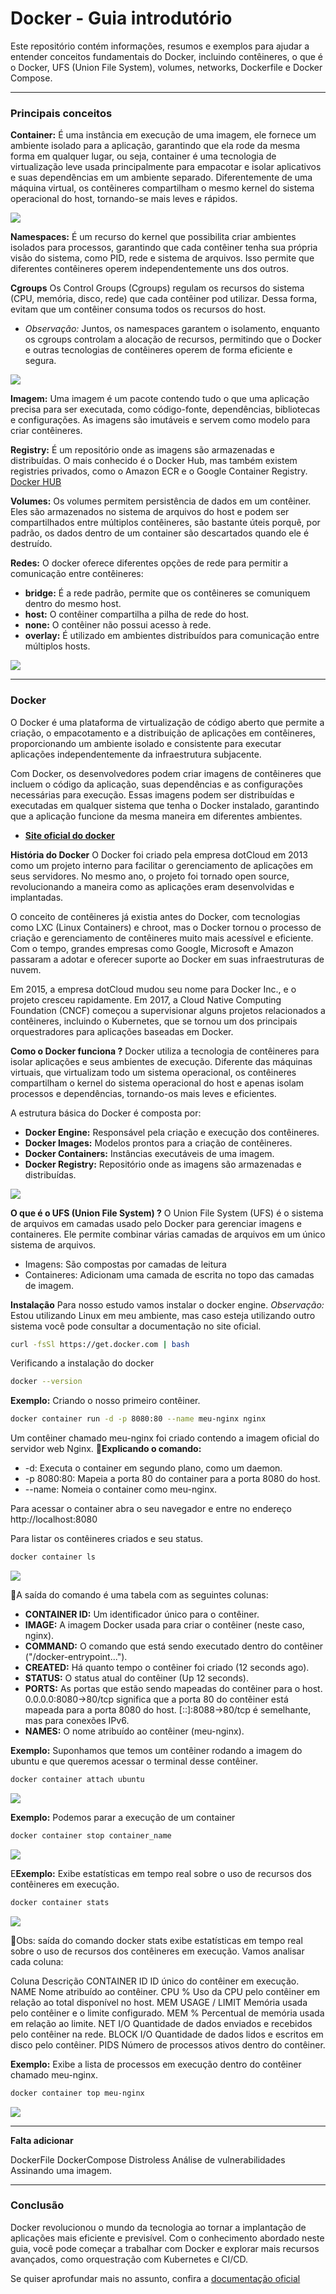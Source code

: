 # Docker - Guia introdutório
Este repositório contém informações, resumos e exemplos para ajudar a entender conceitos fundamentais do Docker, incluindo contêineres, o que é o Docker, UFS (Union File System), volumes, networks, Dockerfile e Docker Compose.
<hr>

### Principais conceitos
**Container:** É uma instância em execução de uma imagem, ele fornece um ambiente isolado para a aplicação, garantindo que ela rode da mesma forma em qualquer lugar, ou seja, container é uma tecnologia de virtualização leve usada principalmente para empacotar e isolar aplicativos e suas dependências em um ambiente separado.
Diferentemente de uma máquina virtual, os contêineres compartilham o mesmo kernel do sistema operacional do host, tornando-se mais leves e rápidos.

<p>
    <img src="images/containers-vs-virtual-machines.jpg">
</p>

**Namespaces:** É um recurso do kernel que possibilita criar ambientes isolados para processos, garantindo que cada contêiner tenha sua própria visão do sistema, como PID, rede e sistema de arquivos. Isso permite que diferentes contêineres operem independentemente uns dos outros.

**Cgroups** Os Control Groups (Cgroups) regulam os recursos do sistema (CPU, memória, disco, rede) que cada contêiner pod utilizar. Dessa forma, evitam que um contêiner consuma todos os recursos do host.

* *Observação:* Juntos, os namespaces garantem o isolamento, enquanto os cgroups controlam a alocação de recursos, permitindo que o Docker e outras tecnologias de contêineres operem de forma eficiente e segura.

<p>
    <img src="images/cgroups.png" >
</p>

**Imagem:** Uma imagem é um pacote contendo tudo o que uma aplicação precisa para ser executada, como código-fonte, dependências, bibliotecas e configurações. As imagens são imutáveis e servem como modelo para criar contêineres.

**Registry:** É um repositório onde as imagens são armazenadas e distribuídas. O mais conhecido é o Docker Hub, mas também existem registries privados, como o Amazon ECR e o Google Container Registry.
[Docker HUB](https://hub.docker.com/)

**Volumes:** Os volumes permitem persistência de dados em um contêiner. Eles são armazenados no sistema de arquivos do host e podem ser compartilhados entre múltiplos contêineres, são bastante úteis porquê, por padrão, os dados dentro de um container são descartados quando ele é destruído.

**Redes:** O docker oferece diferentes opções de rede para permitir a comunicação entre contêineres:
* **bridge:** É a rede padrão, permite que os contêineres se comuniquem dentro do mesmo host.
* **host:** O contêiner compartilha a pilha de rede do host.
* **none:** O contêiner não possui acesso à rede.
* **overlay:** É utilizado em ambientes distribuídos para comunicação entre múltiplos hosts.

<p>
    <img src="images/docker-networking-types.webp">
</p>
<hr>

### Docker
O Docker é uma plataforma de virtualização de código aberto que permite a criação, o empacotamento e a distribuição de aplicações em contêineres, proporcionando um ambiente isolado e consistente para executar aplicações independentemente da infraestrutura subjacente.

Com Docker, os desenvolvedores podem criar imagens de contêineres que incluem o código da aplicação, suas dependências e as configurações necessárias para execução. Essas imagens podem ser distribuídas e executadas em qualquer sistema que tenha o Docker instalado, garantindo que a aplicação funcione da mesma maneira em diferentes ambientes.
* [**Site oficial do docker**](https://docker.com/)

**História do Docker**
O Docker foi criado pela empresa dotCloud em 2013 como um projeto interno para facilitar o gerenciamento de aplicações em seus servidores. No mesmo ano, o projeto foi tornado open source, revolucionando a maneira como as aplicações eram desenvolvidas e implantadas.

O conceito de contêineres já existia antes do Docker, com tecnologias como LXC (Linux Containers) e chroot, mas o Docker tornou o processo de criação e gerenciamento de contêineres muito mais acessível e eficiente. Com o tempo, grandes empresas como Google, Microsoft e Amazon passaram a adotar e oferecer suporte ao Docker em suas infraestruturas de nuvem.

Em 2015, a empresa dotCloud mudou seu nome para Docker Inc., e o projeto cresceu rapidamente. Em 2017, a Cloud Native Computing Foundation (CNCF) começou a supervisionar alguns projetos relacionados a contêineres, incluindo o Kubernetes, que se tornou um dos principais orquestradores para aplicações baseadas em Docker.

**Como o Docker funciona ?**
Docker utiliza a tecnologia de contêineres para isolar aplicações e seus ambientes de execução. Diferente das máquinas virtuais, que virtualizam todo um sistema operacional, os contêineres compartilham o kernel do sistema operacional do host e apenas isolam processos e dependências, tornando-os mais leves e eficientes.

A estrutura básica do Docker é composta por:

* **Docker Engine:** Responsável pela criação e execução dos contêineres.
* **Docker Images:** Modelos prontos para a criação de contêineres.
* **Docker Containers:** Instâncias executáveis de uma imagem.
* **Docker Registry:** Repositório onde as imagens são armazenadas e distribuídas.

<p>
    <img src="images/docker-work.webp">
</p>

**O que é o UFS (Union File System) ?**
O Union File System (UFS) é o sistema de arquivos em camadas usado pelo Docker para gerenciar imagens e containeres. Ele permite combinar várias camadas de arquivos em um único sistema de arquivos.

* Imagens: São compostas por camadas de leitura
* Containeres: Adicionam uma camada de escrita no topo das camadas de imagem.

**Instalação**
Para nosso estudo vamos instalar o docker engine.
*Observação:* Estou utilizando Linux em meu ambiente, mas caso esteja utilizando outro sistema você pode consultar a documentação no site oficial.

```bash
curl -fsSl https://get.docker.com | bash
```

Verificando a instalação do docker
```bash
docker --version
```

**Exemplo:** Criando o nosso primeiro contêiner.
```bash
docker container run -d -p 8080:80 --name meu-nginx nginx
```
Um contêiner chamado meu-nginx foi criado contendo a imagem oficial do servidor web Nginx.
📌**Explicando o comando:**
* -d: Executa o container em segundo plano, como um daemon.
* -p 8080:80: Mapeia a porta 80 do container para a porta 8080 do host.
* --name: Nomeia o container como meu-nginx.

Para acessar o container abra o seu navegador e entre no endereço http://localhost:8080

Para listar os contêineres criados e seu status.
```bash
docker container ls
```
<p>
    <img src="images/primeiro_conteiner.png">
</p>

📌A saída do comando é uma tabela com as seguintes colunas:

* **CONTAINER ID:** Um identificador único para o contêiner.
* **IMAGE:** A imagem Docker usada para criar o contêiner (neste caso, nginx).
* **COMMAND:** O comando que está sendo executado dentro do contêiner ("/docker-entrypoint...").
* **CREATED:** Há quanto tempo o contêiner foi criado (12 seconds ago).
* **STATUS:** O status atual do contêiner (Up 12 seconds).
* **PORTS:** As portas que estão sendo mapeadas do contêiner para o host.
0.0.0.0:8080->80/tcp significa que a porta 80 do contêiner está mapeada para a porta 8080 do host.
[::]:8088->80/tcp é semelhante, mas para conexões IPv6.
* **NAMES:** O nome atribuído ao contêiner (meu-nginx).


**Exemplo:** Suponhamos que temos um contêiner rodando a imagem do ubuntu e que queremos acessar o terminal desse contêiner.
```bash
docker container attach ubuntu
```
<p>
    <img src="images/docker-attach.png">
</p>


**Exemplo:** Podemos parar a execução de um container
```bash
docker container stop container_name
```
<p>
    <img src="images/docker-list.png">
</p>

E**Exemplo:** Exibe estatísticas em tempo real sobre o uso de recursos dos contêineres em execução.
```bash
docker container stats
```

<p>
    <img src="images/docker-stats.png">
</p>

📌Obs: saída do comando docker stats exibe estatísticas em tempo real sobre o uso de recursos dos contêineres em execução. Vamos analisar cada coluna:

Coluna	                        Descrição
CONTAINER ID	                ID único do contêiner em execução.
NAME	                        Nome atribuído ao contêiner.
CPU %	                        Uso da CPU pelo contêiner em relação ao total disponível no host.
MEM USAGE / LIMIT	            Memória usada pelo contêiner e o limite configurado.
MEM %	                        Percentual de memória usada em relação ao limite.
NET I/O	                        Quantidade de dados enviados e recebidos pelo contêiner na rede.
BLOCK I/O	                    Quantidade de dados lidos e escritos em disco pelo contêiner.
PIDS	                        Número de processos ativos dentro do contêiner.

**Exemplo:** Exibe a lista de processos em execução dentro do contêiner chamado meu-nginx.
```bash
docker container top meu-nginx
```

<p>
    <img src="images/docker-top.png">
</p>

<hr>

**Falta adicionar**

DockerFile
DockerCompose
Distroless
Análise de vulnerabilidades
Assinando uma imagem.




<hr>

### Conclusão

Docker revolucionou o mundo da tecnologia ao tornar a implantação de aplicações mais eficiente e previsível. Com o conhecimento abordado neste guia, você pode começar a trabalhar com Docker e explorar mais recursos avançados, como orquestração com Kubernetes e CI/CD.

Se quiser aprofundar mais no assunto, confira a [documentação oficial](https://docs.docker.com)